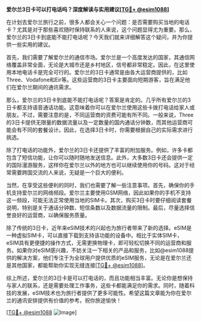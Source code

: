 **爱尔兰3日卡可以打电话吗？深度解读与实用建议[[TG💪+ @esim1088](https://t.me/s/esim1088)]**

在计划去爱尔兰旅行之前，很多人都会关心一个问题：是否需要购买当地的电话卡？尤其是对于那些喜欢随时保持联系的人来说，这个问题显得尤为重要。那么，爱尔兰的3日卡到底能不能打电话呢？今天我们就来详细解答这个疑问，并为你提供一些实用的建议。

首先，我们需要了解爱尔兰的通信市场。爱尔兰是一个高度发达的国家，其通信网络覆盖非常全面，无论是大城市还是乡村地区，信号都非常稳定。因此，在这里使用本地电话卡是完全可行的。爱尔兰的3日卡通常是由各大运营商提供的，比如Three、Vodafone和Eir等。这些运营商的3日卡主要面向短期游客，旨在满足他们在爱尔兰期间的通讯需求。

那么，爱尔兰的3日卡到底能不能打电话呢？答案是肯定的。几乎所有爱尔兰的3日卡都支持语音通话功能。这意味着你可以在爱尔兰使用这些卡拨打电话给家人或朋友。不过，需要注意的是，不同运营商的资费可能有所不同。一般来说，Three的3日卡提供无限量的数据流量以及一定数量的国内通话分钟数，而其他运营商可能会有不同的套餐设计。因此，在选择3日卡时，你需要根据自己的实际需求进行挑选。

除了打电话的功能外，爱尔兰的3日卡还提供了丰富的附加服务。例如，许多卡都包含了短信功能，让你可以随时随地发送信息。此外，大多数3日卡还会提供一定的国际漫游服务，这样你在爱尔兰以外的地方也可以继续使用你的号码。这对于经常需要跨国交流的人来说，无疑是一个巨大的便利。

当然，在享受这些便利的同时，我们也需要了解一些注意事项。首先，确保你的手机支持爱尔兰的网络频段。爱尔兰主要使用GSM网络，因此如果你的手机不支持这一频段，可能无法正常使用当地的SIM卡。其次，购买3日卡时要仔细阅读套餐说明，特别是关于通话分钟数、短信条数以及数据流量的限制。最后，尽量选择信誉良好的运营商，以确保服务质量。

除了传统的3日卡，近年来eSIM技术的兴起也为旅行者带来了新的选择。eSIM是一种虚拟SIM卡，可以直接下载到支持该功能的设备中。相比于实体SIM卡，eSIM具有更便捷的操作方式，无需更换物理卡，即可轻松切换不同的运营商和服务。如果你对eSIM感兴趣，不妨关注一下相关的产品和服务，比如@esim1088提供的解决方案，他们专注于为全球用户提供优质的eSIM服务，无论是在爱尔兰还是其他国家，都能帮助你实现无缝连接[[TG💪+ @esim1088](https://t.me/s/esim1088)]。

综上所述，爱尔兰的3日卡是可以打电话的，而且功能相当丰富。无论你是想保持与家人的联系，还是需要处理工作事务，这些卡都能满足你的需求。同时，随着科技的发展，eSIM技术也为旅行者提供了更多可能性。希望这篇文章能为你在爱尔兰的通讯安排提供有价值的参考。祝你旅途愉快！

[[TG💪+ @esim1088](https://t.me/s/esim1088) ![Image](https://i.postimg.cc/4NQfJmqS/Snipaste-2025-05-13-00-14-12.png)]